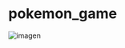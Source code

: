 # pokemon_game
![imagen](https://user-images.githubusercontent.com/91105312/208271911-87ae9d43-a9b9-422a-b02a-5fec9ac70d9f.png)
